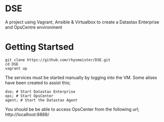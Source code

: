 # DSE
A project using Vagrant, Ansible & Virtualbox to create a Datastax Enterprise and OpsCentre environment

# Getting Startsed

```
git clone https://github.com/rhysmeister/DSE.git
cd DSE
vagrant up
```
The services must be started manually by logging into the VM. Some alises have been created to assist this;

```
dse; # Start Datastax Enterprise
ops; # Start OpsCenter
agent; # Start the Datastax Agent
```

You should be be able to access OpsCenter from the following url; http://localhost:8888/
